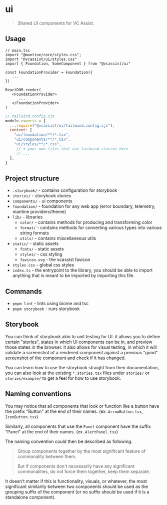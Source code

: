 # ui

> Shared UI components for VC Assist.

## Usage

```tsx
// main.tsx
import "@mantine/core/styles.css";
import "@vcassist/ui/styles.css"
import { Foundation, SomeComponent } from "@vcassist/ui"

const FoundationProvider = Foundation({
   ...
})

ReactDOM.render(
   <FoundationProvider>
      ...
   </FoundationProvider>
)
```

```js
// tailwind.config.cjs
module.exports = {
  ...require("@vcassist/ui/tailwind.config.cjs"),
  content: [
    "ui/foundation/**/*.tsx",
    "ui/components/**/*.tsx",
    "ui/styles/**/*.css",
     // + your own files that use tailwind classes here
     // ...
  ],
}
```

## Project structure

- `.storybook/` - contains configuration for storybook
- `stories/` - storybook stories
- `components/` - ui components
- `foundation/` - foundation for any web app (error boundary, telemetry, mantine providers/theme)
- `lib/` - libraries
   - `color/` - contains methods for producing and transforming color
   - `format/` - contains methods for converting various types into various string formats
   - `utils/` - contains miscellaneous utils
- `static/` - static assets
   - `fonts/` - static assets
   - `styles/` - css styling
   - `favicon.svg` - the vcassist favicon
- `styles.css` - global css styles
- `index.ts` - the entrypoint to the library, you should be able to import anything that is meant to be imported by importing this file.

## Commands

- `pnpm lint` - lints using biome and tsc
- `pnpm storybook` - runs storybook

## Storybook

You can think of storybook akin to unit testing for UI. it allows you to define certain "stories", states in which UI components can be in, and preview those states in the browser. it also allows for visual testing, in which it will validate a screenshot of a rendered component against a previous "good" screenshot of the component and check if it has changed.

You can learn how to use the storybook straight from their documentation, you can also look at the existing `*.stories.tsx` files under `stories/` or `stories/example/` to get a feel for how to use storybook.

## Naming conventions

You may notice that all components that look or function like a button have the prefix "Button" at the end of their names. (ex. `ArrowButton.tsx`, `IconButton.tsx`)

Similarly, all components that use the `Panel` component have the suffix "Panel" at the end of their names. (ex. `AlertPanel.tsx`)

The naming convention could then be described as following.

> Group components together by the most significant feature of commonality between them.
>
> But if components don't necessarily have any significant commonalities, do not force them together, keep them separate.

It doesn't matter if this is functionality, visuals, or whatever, the most significant similarity between two components should be used as the grouping suffix of the component (or no suffix should be used if it is a standalone component).

